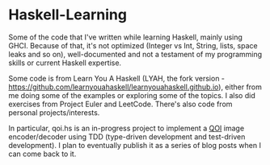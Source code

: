 # Haskell-Learning

Some of the code that I've written while learning Haskell, mainly using GHCI. Because of that, it's not optimized (Integer vs Int, String, lists, space leaks and so on), well-documented and not a testament of my programming skills or current Haskell expertise.

Some code is from Learn You A Haskell (LYAH, the fork version - https://github.com/learnyouahaskell/learnyouahaskell.github.io), either from me doing some of the examples or exploring some of the topics. I also did exercises from Project Euler and LeetCode. There's also code from personal projects/interests.

In particular, qoi.hs is an in-progress project to implement a [QOI](https://qoiformat.org/) image encoder/decoder using TDD (type-driven development and test-driven development). I plan to eventually publish it as a series of blog posts when I can come back to it.
